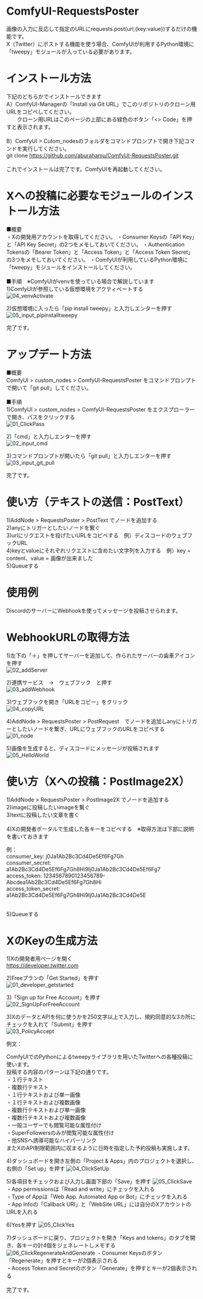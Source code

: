 # ComfyUI-RequestsPoster
画像の入力に反応して指定のURLにrequests.post(url,{key:value})するだけの機能です。<br>
X（Twitter）にポストする機能を使う場合、ComfyUIが利用するPython環境に「tweepy」モジュールが入っている必要があります。<br>

# インストール方法
下記のどちらかでインストールできます<br>
A）ComfyUI-Managerの「Install via Git URL」でこのリポジトリのクローン用URLをコピペしてください。<br>
　　クローン用URLはこのページの上部にある緑色のボタン「<> Code」を押すと表示されます。<br>
<br>
B）ComfyUI > Cutom_nodesのフォルダをコマンドプロンプトで開き下記コマンドを実行してください。<br>
git clone https://github.com/aburahamu/ComfyUI-RequestsPoster.git<br>
<br>
これでインストールは完了です。ComfyUIを再起動してください。<br>

# Xへの投稿に必要なモジュールのインストール方法
■概要<br>
・Xの開発用アカウントを取得してください。
・Consumer Keysの「API Key」と「API Key Secret」の2つをメモしておいてください。
・Authentication Tokensの「Bearer Token」と「Access Token」と「Access Token Secret」の3つをメモしておいてください。
・ComfyUIが利用しているPython環境に「tweepy」モジュールをインストールしてください。<br>
<br>
■手順　※ComfyUIがvenvを使っている場合で解説しています<br>
1)ComfyUIが参照している仮想環境をアクティベートする<br>
![04_venvActivate](https://github.com/aburahamu/ComfyUI-RequestsPoster/assets/166828042/c02fbf7e-b480-40f2-99d5-78c2919f60a5)

2)仮想環境に入ったら「pip install tweepy」と入力しエンターを押す<br>
![05_input_pipinstalltweepy](https://github.com/aburahamu/ComfyUI-RequestsPoster/assets/166828042/a9d6e9ce-f283-4d97-b9d1-632ed9c8653b)

完了です。<br>

# アップデート方法
■概要<br>
ComfyUI > custom_nodes > ComfyUI-RequestsPoster をコマンドプロンプトで開いて「git pull」してください。<br>
<br>
■手順<br>
1)ComfyUI > custom_nodes > ComfyUI-RequestsPoster をエクスプローラーで開き、パスをクリックする<br>
![01_ClickPass](https://github.com/aburahamu/ComfyUI-RequestsPoster/assets/166828042/506fb188-e3f9-465e-a376-ce9d86249470)

2)「cmd」と入力しエンターを押す<br>
![02_input_cmd](https://github.com/aburahamu/ComfyUI-RequestsPoster/assets/166828042/d21da5dd-a640-463e-8202-da335f9c6a0a)

3)コマンドプロンプトが開いたら「git pull」と入力しエンターを押す<br>
![03_input_git_pull](https://github.com/aburahamu/ComfyUI-RequestsPoster/assets/166828042/484328c0-6846-48cc-b969-c9decc356db2)

完了です。<br>

# 使い方（テキストの送信：PostText）
1)AddNode > RequestsPoster > PostText でノードを追加する<br>
2)anyにトリガーとしたいノードを繋ぐ<br>
3)urlにリクエストを投げたいURLをコピペする　例）ディスコードのウェブフックURL<br>
4)keyとvalueにそれぞれリクエストに含めたい文字列を入力する　例）key = content、value = 画像が出来ました<br>
5)Queueする<br>

# 使用例
DiscordのサーバーにWebhookを使ってメッセージを投稿させられます。<br>

# WebhookURLの取得方法
1)左下の「＋」を押してサーバーを追加して、作られたサーバーの歯車アイコンを押す<br>
![02_addServer](https://github.com/aburahamu/ComfyUI-RequestsPoster/assets/166828042/a9c2b8d9-0a21-4eeb-9409-6c5a82a3b9d4)

2)連携サービス　→　ウェブフック　と押す<br>
![03_addWebhook](https://github.com/aburahamu/ComfyUI-RequestsPoster/assets/166828042/89b17581-51ab-404a-9d94-2117c4ec25d6)

3)ウェブフックを開き「URLをコピー」をクリック<br>
![04_copyURL](https://github.com/aburahamu/ComfyUI-RequestsPoster/assets/166828042/c8ebcd28-7464-4ebb-ab0c-8d0f7b16a443)

4)AddNode > RequestsPoster > PostRequest　でノードを追加しanyにトリガーとしたいノードを繋ぎ、URLにウェブフックのURLをコピペする<br>
![01_node](https://github.com/aburahamu/ComfyUI-RequestsPoster/assets/166828042/36fb87ad-21a6-49ca-b145-d2e7f583b322)

5)画像を生成すると、ディスコードにメッセージが投稿されます<br>
![05_HelloWorld](https://github.com/aburahamu/ComfyUI-RequestsPoster/assets/166828042/058960e2-0983-4b8c-be35-ca5bd2aa7cb0)

# 使い方（Xへの投稿：PostImage2X）
1)AddNode > RequestsPoster > PostImage2X でノードを追加する<br>
2)imageに投稿したいimageを繋ぐ<br>
3)textに投稿したい文章を書く<br>
<br>
4)Xの開発者ポータルで生成した各キーをコピペする　※取得方法は下部に説明を書いておきます<br>
<p>
例：<br>
consumer_key: j0Ja1Ab2Bc3Cd4De5Ef6Fg7Gh<br>
consumer_secret: a1Ab2Bc3Cd4De5Ef6Fg7Gh8Hi9Ij0Ja1Ab2Bc3Cd4De5Ef6Fg7<br>
access_token: 1234567890123456789-Abcdea1Ab2Bc3Cd4De5Ef6Fg7Gh8Hi<br>
access_token_secret: a1Ab2Bc3Cd4De5Ef6Fg7Gh8Hi9Ij0Ja1Ab2Bc3Cd4De5E<br>
</p>
<br>
5)Queueする<br>

# XのKeyの生成方法
1)Xの開発者用ページを開く<br>
https://developer.twitter.com<br>

2)Freeプランの「Get Started」を押す<br>
![01_developer_getstarted](https://github.com/aburahamu/ComfyUI-RequestsPoster/assets/166828042/0278ea17-1b38-4478-9002-d45043d7c954)

3)「Sign up for Free Account」を押す<br>
![02_SignUpForFreeAccount](https://github.com/aburahamu/ComfyUI-RequestsPoster/assets/166828042/02f0c4a4-fd2d-4f57-bad3-94bb0a2eab4d)

3)XのデータとAPIを何に使うかを250文字以上で入力し、規約同意的な3カ所にチェックを入れて「Submit」を押す<br>
![03_PolicyAccept](https://github.com/aburahamu/ComfyUI-RequestsPoster/assets/166828042/ed49b76f-7ad0-434c-b879-8bd90d7b8ada)

例文：<br>
<p>
ComfyUIでのPythonによるtweepyライブラリを用いたTwitterへの各種投稿に使います。<br>
投稿する内容のパターンは下記の通りです。<br>
・１行テキスト<br>
・複数行テキスト<br>
・１行テキストおよび単一画像<br>
・１行テキストおよび複数画像<br>
・複数行テキストおよび単一画像<br>
・複数行テキストおよび複数画像<br>
・一般ユーザーでも閲覧可能な属性付け<br>
・SuperFollowersのみが閲覧可能な属性付け<br>
・他SNSへ誘導可能なハイパーリンク<br>
またXのAPI制限範囲内に収まるように日時を指定した予約投稿も実施します。<br>
</p>

4)ダッシュボードを開き左側の「Project & Apps」内のプロジェクトを選択し、右側の「Set up」を押す
![04_ClickSetUp](https://github.com/aburahamu/ComfyUI-RequestsPoster/assets/166828042/42e9d94f-eb58-4128-bb0d-5de066b07881)

5)各項目をチェックおよび入力し画面下部の「Save」を押す
![05_ClickSave](https://github.com/aburahamu/ComfyUI-RequestsPoster/assets/166828042/c674f4d2-76e8-4a2b-84eb-1ea186df7f6d)
・App permissionsは「Read and write」にチェックを入れる<br>
・Type of Appは「Web App. Automated App or Bot」にチェックを入れる<br>
・App Infoの「Callback URI」と「WebSite URL」には自分のXアカウントのURLを入れる<br>

6)Yesを押す
![05_ClickYes](https://github.com/aburahamu/ComfyUI-RequestsPoster/assets/166828042/5748bcb8-5dbe-4104-817d-61ec67d9bf4e)

7)ダッシュボードに戻り、プロジェクトを開き「Keys and tokens」のタブを開き、各キーの計4個をジェネレートしメモする
![06_ClickRegenerateAndGenerate](https://github.com/aburahamu/ComfyUI-RequestsPoster/assets/166828042/2ef9f4b0-3eaa-4e31-91e8-7a02614d7804)
・Consumer Keysのボタン「Regenerate」を押すとキーが2個表示される<br>
・Access Token and Secretのボタン「Generate」を押すとキーが2個表示される<br>
<br>
完了です。<br>
